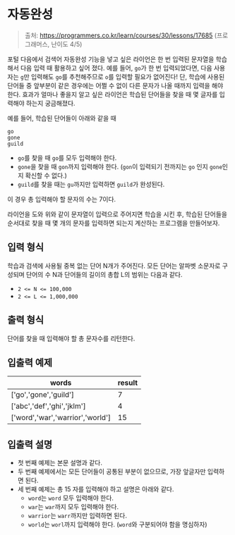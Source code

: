 # 자동완성

> 출처: https://programmers.co.kr/learn/courses/30/lessons/17685 (프로그래머스, 난이도 4/5)

포털 다음에서 검색어 자동완성 기능을 넣고 싶은 라이언은 한 번 입력된 문자열을 학습해서 다음 입력 때 활용하고 싶어 졌다. 예를 들어, `go`가 한 번 입력되었다면, 다음 사용자는 `g`만 입력해도 `go`를 추천해주므로 `o`를 입력할 필요가 없어진다! 단, 학습에 사용된 단어들 중 앞부분이 같은 경우에는 어쩔 수 없이 다른 문자가 나올 때까지 입력을 해야 한다.
효과가 얼마나 좋을지 알고 싶은 라이언은 학습된 단어들을 찾을 때 몇 글자를 입력해야 하는지 궁금해졌다.

예를 들어, 학습된 단어들이 아래와 같을 때

```
go
gone
guild
```

- `go`를 찾을 때 `go`를 모두 입력해야 한다.
- `gone`을 찾을 때 `gon`까지 입력해야 한다. (`gon`이 입력되기 전까지는 `go` 인지 `gone`인지 확신할 수 없다.)
- `guild`를 찾을 때는 `gu`까지만 입력하면 `guild`가 완성된다.

이 경우 총 입력해야 할 문자의 수는 7이다.

라이언을 도와 위와 같이 문자열이 입력으로 주어지면 학습을 시킨 후, 학습된 단어들을 순서대로 찾을 때 몇 개의 문자를 입력하면 되는지 계산하는 프로그램을 만들어보자.

## 입력 형식

학습과 검색에 사용될 중복 없는 단어 N개가 주어진다.
모든 단어는 알파벳 소문자로 구성되며 단어의 수 N과 단어들의 길이의 총합 L의 범위는 다음과 같다.

- `2 <= N <= 100,000`
- `2 <= L <= 1,000,000`

## 출력 형식

단어를 찾을 때 입력해야 할 총 문자수를 리턴한다.

## 입출력 예제

| words                            | result |
| -------------------------------- | ------ |
| ['go','gone','guild']            | 7      |
| ['abc','def','ghi','jklm']       | 4      |
| ['word','war','warrior','world'] | 15     |

## 입출력 설명

- 첫 번째 예제는 본문 설명과 같다.
- 두 번째 예제에서는 모든 단어들이 공통된 부분이 없으므로, 가장 앞글자만 입력하면 된다.
- 세 번째 예제는 총 15 자를 입력해야 하고 설명은 아래와 같다.
  - `word`는 `word` 모두 입력해야 한다.
  - `war`는 `war`까지 모두 입력해야 한다.
  - `warrior`는 `warr`까지만 입력하면 된다.
  - `world`는 `worl`까지 입력해야 한다. (`word`와 구분되어야 함을 명심하자)
